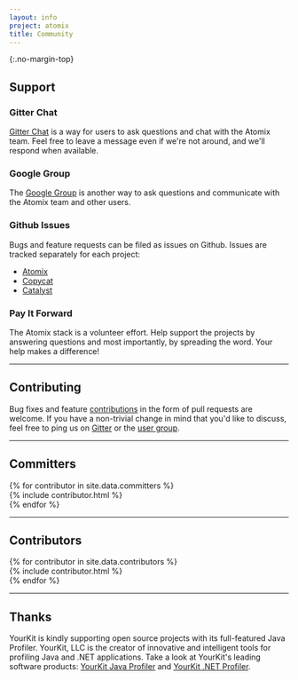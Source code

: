```yaml
---
layout: info
project: atomix
title: Community
---
```


{:.no-margin-top}
<div class="community">
  <div class="row">
    <div class="col-sm-3">
      <h2 id="support">Support</h2>
    </div>
    <div class="col-sm-9">
      <div class="row">
        <div class="col-sm-6">
          <h3>Gitter Chat</h3>
          <p><a href="https://gitter.im/atomix/atomix">Gitter Chat</a> is a way for users to ask questions and chat with the Atomix team. Feel free to leave a message even if we're not around, and we'll respond when available.</p>
        </div>
        <div class="col-sm-6">
          <h3>Google Group</h3>
          <p>The <a href="https://groups.google.com/forum/#!forum/atomixio">Google Group</a> is another way to ask questions and communicate with the Atomix team and other users.</p>
        </div>
      </div>
      <div class="row">
        <div class="col-sm-6">
          <h3>Github Issues</h3>
          <p>Bugs and feature requests can be filed as issues on Github. Issues are tracked separately for each project:</p>
          <ul>
            <li><a href="https://github.com/atomix/atomix/issues">Atomix</a></li>
            <li><a href="https://github.com/atomix/copycat/issues">Copycat</a></li>
            <li><a href="https://github.com/atomix/catalyst/issues">Catalyst</a></li>
          </ul>
        </div>
        <div class="col-sm-6">
          <h3>Pay It Forward</h3>
          <p>The Atomix stack is a volunteer effort. Help support the projects by answering questions and most importantly, by spreading the word. Your help makes a difference!</p>
        </div>
      </div>
    </div>
  </div>
  <hr>
  <div class="row">
    <div class="col-sm-3">
      <h2 id="#contributing">Contributing</h2>
    </div>
    <div class="col-sm-9">
      <p>Bug fixes and feature <a href="https://github.com/atomix">contributions</a> in the form of pull requests are welcome. If you have a non-trivial change in mind that you'd like to discuss, feel free to ping us on <a href="https://gitter.im/atomix/atomix">Gitter</a> or the <a href="https://groups.google.com/forum/#!forum/atomixio">user group</a>.</p>
    </div>
  </div>
  <hr>
  <div class="row">
    <div class="col-sm-3">
      <h2 id="committers">Committers</h2>
    </div>
    <div class="col-sm-9">
      <div class="row">
  {% for contributor in site.data.committers %}
        <div class="col-sm-4">
  {% include contributor.html %}
        </div>
  {% endfor %}
      </div>
    </div>
  </div>
  <hr>
  <div class="row">
    <div class="col-sm-3">
      <h2 id="contributors">Contributors</h2>
    </div>
    <div class="col-sm-9">
      <div class="row">
  {% for contributor in site.data.contributors %}
        <div class="col-sm-4">
  {% include contributor.html %}
        </div>
  {% endfor %}
      </div>
    </div>
  </div>
  <hr>
  <div class="row">
    <div class="col-sm-3">
      <h2 id="thanks">Thanks</h2>
    </div>
    <div class="col-sm-9">
      <p>
        YourKit is kindly supporting open source projects with its full-featured Java Profiler.
        YourKit, LLC is the creator of innovative and intelligent tools for profiling
        Java and .NET applications. Take a look at YourKit's leading software products:
        <a href="http://www.yourkit.com/java/profiler/index.jsp">YourKit Java Profiler</a> and
        <a href="http://www.yourkit.com/.net/profiler/index.jsp">YourKit .NET Profiler</a>.
      </p>
    </div>
  </div>
</div>
